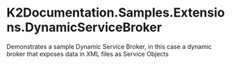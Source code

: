 # K2Documentation.Samples.Extensions.DynamicServiceBroker
Demonstrates a sample Dynamic Service Broker, in this case a dynamic broker that exposes data in XML files as Service Objects

